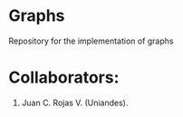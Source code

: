# Graphs
Repository for the implementation of graphs

# Collaborators:
1. Juan C. Rojas V. (Uniandes).